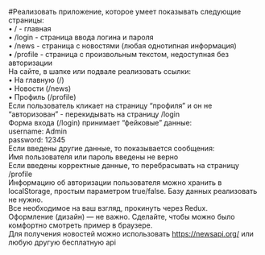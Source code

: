 #Реализовать приложение, которое умеет показывать следующие страницы:  
•	/ - главная  
•	/login - страница ввода логина и пароля  
•	/news - страница с новостями (любая однотипная информация)  
•	/profile - страница с произвольным текстом, недоступная без авторизации  
На сайте, в шапке или подвале реализовать ссылки:  
•	На главную (/)  
•	Новости (/news)  
•	Профиль (/profile)  
Если пользователь кликает на страницу “профиля” и он не “авторизован” - перекидывать на страницу /login  
Форма входа (/login) принимает “фейковые” данные:  
username: Admin  
password: 12345  
Если введены другие данные, то показывается сообщения:  
Имя пользователя или пароль введены не верно  
Если введены корректные данные, то перебрасывать на страницу /profile  
Информацию об авторизации пользователя можно хранить в localStorage, простым параметром true/false. Базу данных реализовать не нужно.  
Все необходимое на ваш взгляд, прокинуть через Redux.  
Оформление (дизайн) — не важно. Сделайте, чтобы можно было комфортно смотреть пример в браузере.  
Для получения новостей можно использовать https://newsapi.org/ или любую другую бесплатную api 
